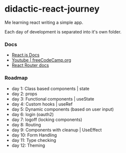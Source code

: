# didactic-react-journey

Me learning react writing a simple app.

Each day of development is separated into it's own folder.

### Docs

- [React.js Docs](https://reactjs.org/docs/getting-started.html)
- [Youtube | freeCodeCamp.org](https://www.youtube.com/c/Freecodecamp)
- [React Router docs](https://reactrouter.com/docs/en/v6)

### Roadmap

- day 1: Class based components | state
- day 2: props
- day 3: Functional components | useState
- day 4: Custom hooks | useRef
- day 5: Dynamic components (based on user input)
- day 6: login (oauth2)
- day 7: logoff (locking components)
- day 8: Routing
- day 9: Components with cleanup | UseEffect
- day 10: Form Handling
- day 11: Type checking
- day 12: Theming
